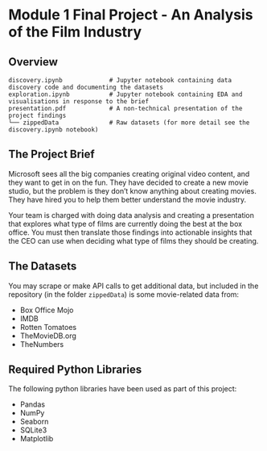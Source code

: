 # Module 1 Final Project - An Analysis of the Film Industry


## Overview
```
discovery.ipynb             # Jupyter notebook containing data discovery code and documenting the datasets
exploration.ipynb           # Jupyter notebook containing EDA and visualisations in response to the brief
presentation.pdf            # A non-technical presentation of the project findings
└── zippedData              # Raw datasets (for more detail see the discovery.ipynb notebook)
```

## The Project Brief

Microsoft sees all the big companies creating original video content, and they want to get in on the fun. They have decided to create a new movie studio, but the problem is they don’t know anything about creating movies. They have hired you to help them better understand the movie industry.

Your team is charged with doing data analysis and creating a presentation that explores what type of films are currently doing the best at the box office. You must then translate those findings into actionable insights that the CEO can use when deciding what type of films they should be creating.


## The Datasets

You may scrape or make API calls to get additional data, but included in the repository (in the folder `zippedData`) is some movie-related data from:

* Box Office Mojo
* IMDB
* Rotten Tomatoes
* TheMovieDB.org
* TheNumbers


## Required Python Libraries

The following python libraries have been used as part of this project:

* Pandas
* NumPy
* Seaborn
* SQLite3
* Matplotlib